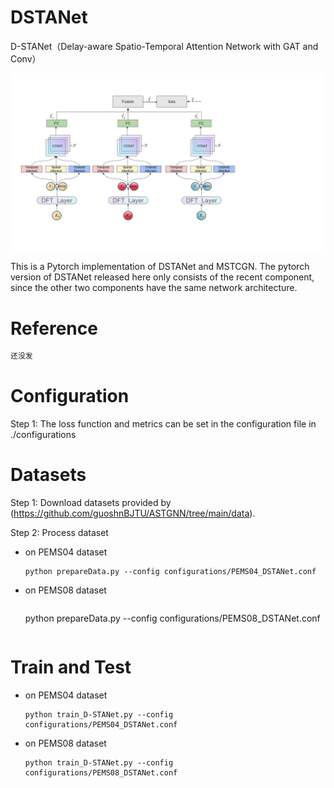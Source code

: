 # DSTANet

D-STANet（Delay-aware Spatio-Temporal Attention Network with GAT and Conv）

<img src="fig/模型.tif" alt="image-20200103164326338" style="zoom:50%;" />

This is a Pytorch implementation of DSTANet and MSTCGN. The pytorch version of DSTANet released here only consists of the  recent component, since the other two components have the same network architecture. 

# Reference

```latex
还没发
```

# Configuration

Step 1: The loss function and metrics can be set in the configuration file in ./configurations



# Datasets

Step 1: Download datasets provided by (https://github.com/guoshnBJTU/ASTGNN/tree/main/data). 

Step 2: Process dataset

- on PEMS04 dataset

  ```shell
  python prepareData.py --config configurations/PEMS04_DSTANet.conf
  ```

- on PEMS08 dataset

  ```shell

  ```
  python prepareData.py --config configurations/PEMS08_DSTANet.conf
  ````

# Train and Test

- on PEMS04 dataset

  ```shell
  python train_D-STANet.py --config configurations/PEMS04_DSTANet.conf
  ```

- on PEMS08 dataset

  ```shell
  python train_D-STANet.py --config configurations/PEMS08_DSTANet.conf
  ```

  

  



